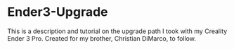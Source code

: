 # Ender3-Upgrade
This is a description and tutorial on the upgrade path I took with my Creality Ender 3 Pro.  Created for my brother, Christian DiMarco, to follow.
